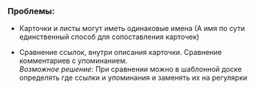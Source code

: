### Проблемы:
- Карточки и листы могут иметь одинаковые имена
  (А имя по сути единственный способ для
  сопоставления карточек)
  
- Сравнение ссылок, внутри описания карточки.
  Сравнение комментариев с упоминанием.  
  _Возможное решение_: При сравнении можно в шаблонной доске определять где ссылки и упоминания
  и заменять их на регулярки